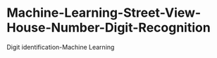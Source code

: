 # Machine-Learning-Street-View-House-Number-Digit-Recognition
Digit identification-Machine Learning
